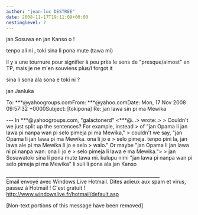 ```yaml
---
author: "jean-luc DESTREE"
date: 2008-11-17T19:11:09+00:00
nestinglevel: 7
---
```

jan Sosuwa en jan Kanso o !  
  
tenpo ali ni , toki sina li pona mute (tawa mi)  
  
il y a une tournure pour signifier à peu près le sens de "presque/almost" en TP, mais je ne m'en souviens plus/I forgot it  
  
sina li sona ala sona e toki ni ?  
  
jan Janluka  
  
  
  
To: \*\*\*@yahoogroups.comFrom: \*\*\*@yahoo.comDate: Mon, 17 Nov 2008 09:57:32 +0000Subject: \[tokipona\] Re: jan lawa sin pi ma Mewika  
  
  
  
\--- In \*\*\*@yahoogroups.com, "galactonerd" <\*\*\*@...> wrote:.> > Couldn't we just split up the sentences? For example, instead > of "jan Opama li jan lawa pi nanpa wan pi selo pimeja pi ma Mewika," > couldn't we say, "jan Opama li jan lawa pi ma Mewika. ona li jo e > selo pimeja. tenpo pini la, jan lawa ale pi ma Mewika li jo e selo > walo." Or maybe "jan Opama li jan lawa ni pi nanpa wan: ona li jo e > selo pimeja li lawa e ma Mewika."> > jan Sosuwatoki sina li pona mute tawa mi. kulupu nimi "jan lawa pi nanpa wan pi selo pimeja pi ma Mewika" li suli li pona ala.jan Kanso  
  
  
  
  
  
\_\_\_\_\_\_\_\_\_\_\_\_\_\_\_\_\_\_\_\_\_\_\_\_\_\_\_\_\_\_\_\_\_\_\_\_\_\_\_\_\_\_\_\_\_\_\_\_\_\_\_\_\_\_\_\_\_\_\_\_\_\_\_\_\_  
Email envoyé avec Windows Live Hotmail. Dites adieux aux spam et virus, passez à Hotmail ! C'est gratuit !  
http://www.windowslive.fr/hotmail/default.asp  
  
\[Non-text portions of this message have been removed\]